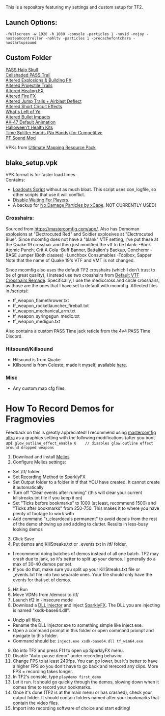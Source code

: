 This is a repository featuring my settings and custom setup for TF2.

## Launch Options:
```
-fullscreen -w 1920 -h 1080 -console -particles 1 -novid -nojoy -nosteamcontroller -nohltv -particles 1 -precachefontchars -nostartupsound
```

## Custom Folder

[PASS Halo Skull](https://gamebanana.com/mods/491646)<br>
[Cellshaded PASS Trail](https://gamebanana.com/mods/11843)<br>
[Altered Explosions & Building FX](https://gamebanana.com/mods/12457)<br>
[Altered Projectile Trails](https://gamebanana.com/mods/12420)<br>
[Altered Healing FX](https://gamebanana.com/mods/422308)<br>
[Altered Fire FX](https://gamebanana.com/mods/289584)<br>
[Altered Jump Trails + Airblast Deflect](https://gamebanana.com/mods/11896)<br>
[Altered Short Circuit Effects](https://gamebanana.com/mods/11900)<br>
[What's Left of Ye](https://gamebanana.com/mods/12374)<br>
[Altered Bullet Impacts](https://gamebanana.com/mods/12384)<br>
[AK-47 Default Animation](https://gamebanana.com/mods/465236)<br>
[Halloween't Health Kits](https://gamebanana.com/mods/401775)<br>
[Time Splitter Hands (No Hands) for Competitive](https://gamebanana.com/mods/467431)<br>
[PT Sound Mod](https://github.com/blakeplusplus/p4sstime/blob/main/%5BClient%20Mods%5D/pt-sound-mod.7z)<br>

VPKs from [Ultimate Mapping Resource Pack](https://tf2maps.net/downloads/ultimate-mapping-resource-pack.510/)<br>

## blake_setup.vpk

VPK format is for faster load times. \
Contains:

- [Loadouts Script](https://github.com/jooonior/tf2-loadouts-script) without as much bloat. This script uses con_logfile, so other scripts that use it will conflict.
- [Disable Waiting For Players](https://gamebanana.com/mods/448996).
- A backup for [No Damage Particles by xCape](https://www.teamfortress.tv/62242/is-it-possible-to-disable-damage-particles). NOT CURRENTLY USED!

### Crosshairs:

Sourced from https://mastercomfig.com/app/. Also has Demoman explosions at "Electrocuted Red" and Soldier explosives at "Electrocuted Blue".
Since mcomfig does not have a "blank" VTF setting, I've put these at the Quake 19 crosshair and then just modified the vtf to be blank:
-Bonk Atomic Punch, Crit A Cola
-Buff Banner, Battalion's Backup, Concheror
-BASE Jumper (Both classes)
-Lunchbox Consumables
-Toolbox, Sapper
Note that the name of Quake 19's VTF and VMT is not changed.

Since mcomfig also uses the default TF2 crosshairs (which I don't trust to be of great quality), I instead use two crosshairs from [Default VTF Crosshairs Remade](https://gamebanana.com/mods/464818). Specifically, I use the mediccross and circle crosshairs, as those are the ones that I have set to default with mcomfig.
Affected files in /scripts/:
- tf_weapon_flamethrower.txt
- tf_weapon_rocketlauncher_fireball.txt
- tf_weapon_mechanical_arm.txt
- tf_weapon_syringegun_medic.txt
- tf_weapon_medigun.txt

Also contains a custom PASS Time jack reticle from the 4v4 PASS Time Discord.

### Hitsound/Killsound

- Hitsound is from Quake
- Killsound is from Celeste; made it myself, available [here](https://gamebanana.com/sounds/72480).

### Misc

- Any custom map cfg files.

# How To Record Demos for Fragmovies

Feedback on this is greatly appreciated!
I recommend using [mastercomfig ultra](https://mastercomfig.com/app/) as a graphics setting with the following modifications (after you boot up):
```glow_outline_effect_enable 0    // disables glow outline effect around dropped weapons```

1. Download and install [Melies](https://github.com/Mark-Prime/Melies)
2. Configure Melies settings:
- Set /tf/ folder
- Set Recording Method to SparklyFX
- Set Output folder to a folder in tf that YOU have created. It cannot create it automatically
- Turn off "Clear events after running" (this will clear your current killstreaks.txt file if you keep it on)
- Set "Ticks before bookmarks" to 1000 (at least, recommend 1500) and "Ticks after bookmarks" from 250-750. This makes it to where you have plenty of footage to work with
- Add command "r_cleardecals permanent" to avoid decals from the rest of the demo showing up and adding to clutter. Results in less-busy looking demos
3. Click Save
4. Put demos and KillStreaks.txt or _events.txt in /tf/ folder.
- I recommend doing batches of demos instead of all one batch. TF2 may crash due to jank, so it's better to split up your demos. I generally do a max of 30-40 demos per set.
- If you do that, make sure you split up your KillStreaks.txt file or _events.txt file into two separate ones. Your file should only have the events for that set of demos.
5. Hit Run
6. Move VDMs from /demos/ to /tf/
7. Launch tf2 in -insecure mode
8. Download a [DLL Injector](https://github.com/adamhlt/DLL-Injector) and inject [SparklyFX](https://github.com/cademtz/sparkly-fx). The DLL you are injecting is named "xsdk-base64.dll".
- Unzip all files.
- Rename the DLL Injector.exe to something simple like inject.exe.
- Open a command prompt in this folder or open command prompt and navigate to this folder.
- Command should be: `inject.exe xsdk-base64.dll tf_win64.exe`
9. Go into TF2 and press F11 to open up SparklyFX menu.
10. Disable "Auto-pause demo" under recording behavior.
11. Change FPS to at least 240fps. You can go lower, but it's better to have a higher FPS so you don't have to go back and rerecord any clips. More FPS = recording takes longer.
12. In TF2's console, type `playdemo first_demo`
13. Let it run. It should go quickly through the demos, slowing down when it comes time to record your bookmarks.
14. Once it's done (TF2 is at the main menu or has crashed), check your output folder. It should contain folders named after your bookmarks that contain the video files.
15. Import into recording software of choice and start editing!